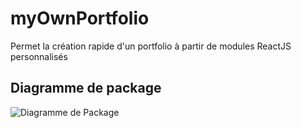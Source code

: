 # myOwnPortfolio
Permet la création rapide d'un portfolio à partir de modules ReactJS personnalisés

## Diagramme de package
![Diagramme de Package](https://github.com/MacBootglass/myOwnPortfolio/blob/master/doc/package_diagram.svg)
